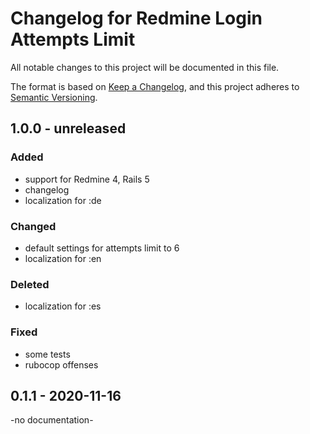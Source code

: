 # Changelog for Redmine Login Attempts Limit

All notable changes to this project will be documented in this file.

The format is based on [Keep a Changelog](https://keepachangelog.com/en/1.0.0/),
and this project adheres to [Semantic Versioning](https://semver.org/spec/v2.0.0.html).

## 1.0.0 - unreleased

### Added

* support for Redmine 4, Rails 5
* changelog
* localization for :de

### Changed

* default settings for attempts limit to 6
* localization for :en

### Deleted

* localization for :es

### Fixed

* some tests
* rubocop offenses


## 0.1.1 - 2020-11-16

-no documentation-